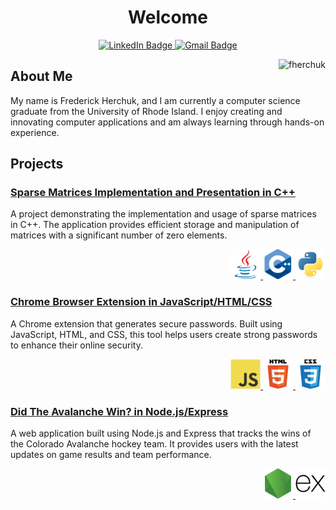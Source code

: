 <h1 align="center">Welcome</h1>

<p align="center">
  <a href="https://www.linkedin.com/in/frederick-herchuk-723821257/">
    <img src="https://img.shields.io/badge/-LinkedIn-blue?style=flat-square&logo=Linkedin&logoColor=white" alt="LinkedIn Badge">
  </a>
  <a href="mailto:rickherchuk@gmail.com">
    <img src="https://img.shields.io/badge/-rickherchuk@gmail.com-c14438?style=flat-square&logo=Gmail&logoColor=white" alt="Gmail Badge">
  </a>
</p>

<img align="right" src="https://github-readme-stats.vercel.app/api/top-langs?username=fherchuk&size_weight=1&count_weight=1&show_icons=true&locale=en&bg_color=0d1117&text_color=ffffff&layout=compact" alt="fherchuk"/>

<h2>About Me</h2>
<p>
  My name is Frederick Herchuk, and I am currently a computer science graduate from the University of Rhode Island. I enjoy creating and innovating computer applications and am always learning through hands-on experience.
</p>

<h2>Projects</h2>

### [Sparse Matrices Implementation and Presentation in C++](https://github.com/fherchuk/SparseMatrixCalculator)
<p>
  A project demonstrating the implementation and usage of sparse matrices in C++. The application provides efficient storage and manipulation of matrices with a significant number of zero elements.
</p>
<p align="right">
  <a href="https://www.w3schools.com/cs/" target="_blank">
    <img src="https://raw.githubusercontent.com/devicons/devicon/master/icons/java/java-original.svg" alt="csharp" width="48" height="48"/>
  </a>
  <a href="https://www.w3schools.com/cpp/" target="_blank">
    <img src="https://raw.githubusercontent.com/devicons/devicon/master/icons/cplusplus/cplusplus-original.svg" alt="cplusplus" width="48" height="48"/>
  </a>
  <a href="https://www.python.org" target="_blank">
    <img src="https://raw.githubusercontent.com/devicons/devicon/master/icons/python/python-original.svg" alt="python" width="48" height="48"/>
  </a>
</p>

### [Chrome Browser Extension in JavaScript/HTML/CSS](https://github.com/fherchuk/Password-Generator-Extension)
<p>
  A Chrome extension that generates secure passwords. Built using JavaScript, HTML, and CSS, this tool helps users create strong passwords to enhance their online security.
</p>
<p align="right">
  <a href="https://developer.mozilla.org/en-US/docs/Web/JavaScript" target="_blank">
    <img src="https://raw.githubusercontent.com/devicons/devicon/master/icons/javascript/javascript-original.svg" alt="javascript" width="48" height="48"/>
  </a>
  <a href="https://www.w3.org/html/" target="_blank">
    <img src="https://raw.githubusercontent.com/devicons/devicon/master/icons/html5/html5-original-wordmark.svg" alt="html5" width="48" height="48"/>
  </a>
  <a href="https://www.w3schools.com/css/" target="_blank">
    <img src="https://raw.githubusercontent.com/devicons/devicon/master/icons/css3/css3-original-wordmark.svg" alt="css3" width="48" height="48"/>
  </a>
</p>

### [Did The Avalanche Win? in Node.js/Express](https://github.com/fherchuk/Avalanche-Win-Tracker)
<p>
  A web application built using Node.js and Express that tracks the wins of the Colorado Avalanche hockey team. It provides users with the latest updates on game results and team performance.
</p>
<p align="right">
  <a href="https://nodejs.org/" target="_blank">
    <img src="https://raw.githubusercontent.com/devicons/devicon/master/icons/nodejs/nodejs-original.svg" alt="nodejs" width="48" height="48"/>
  </a>
  <a href="https://expressjs.com/" target="_blank">
    <img src="https://raw.githubusercontent.com/devicons/devicon/master/icons/express/express-original.svg" alt="express" width="48" height="48"/>
  </a>
</p>

